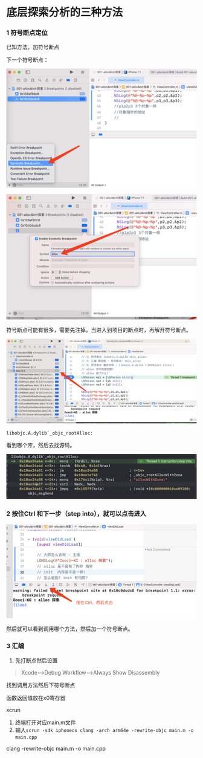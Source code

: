 # 底层探索分析的三种方法

### 1 符号断点定位

已知方法，加符号断点

下一个符号断点：

![image-20210729134404698](00.assets/image-20210729134404698.png)

![image-20210729134501672](00.assets/image-20210729134501672.png)

符号断点可能有很多，需要先注掉，当进入到项目的断点时，再解开符号断点。

![image-20210729134749801](00.assets/image-20210729134749801.png)

```
libobjc.A.dylib`_objc_rootAlloc:
```

看到哪个库，然后去找源码。

![image-20210729004112476](00.assets/image-20210729004112476.png)

### 2 按住Ctrl 和下一步（step into），就可以点击进入

![image-20210729135443231](00.assets/image-20210729135443231.png)

然后就可以看到调用哪个方法，然后加一个符号断点。

### 3 汇编

1. 先打断点然后设置

>Xcode-->Debug Workflow-->Always Show Disassembly

找到调用方法然后下符号断点

函数返回值放在x0寄存器

xcrun

1. 终端打开对应main.m文件
2. 输入`scrun -sdk iphoneos clang -arch arm64e -rewrite-objc main.m -o main.cpp`

clang -rewrite-objc main.m -o main.cpp





















